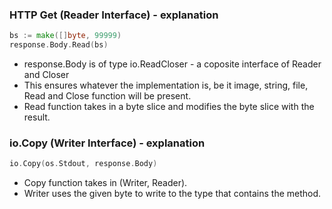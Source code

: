 ### HTTP Get (Reader Interface) - explanation
```go
bs := make([]byte, 99999)
response.Body.Read(bs)
```

- response.Body is of type io.ReadCloser - a coposite interface of Reader and Closer
- This ensures whatever the implementation is, be it image, string, file, Read and Close function will be present.
- Read function takes in a byte slice and modifies the byte slice with the result.

### io.Copy (Writer Interface) - explanation
```go
io.Copy(os.Stdout, response.Body)
```
- Copy function takes in (Writer, Reader).
- Writer uses the given byte to write to the type that contains the method.

